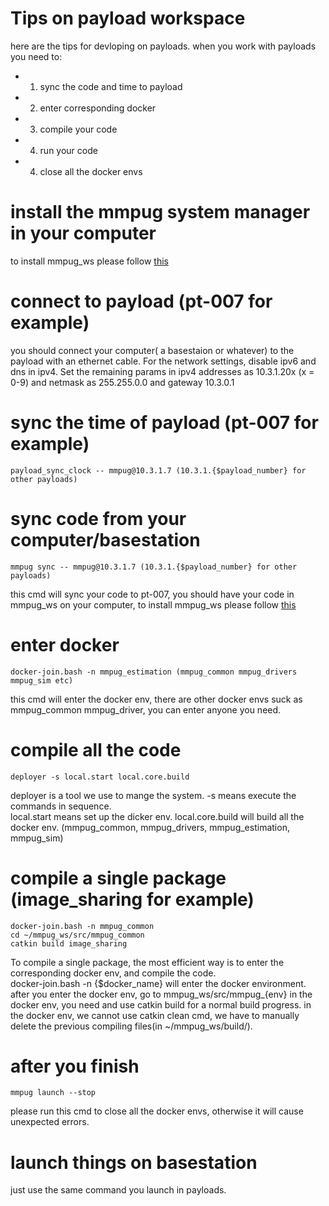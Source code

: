 Tips on payload workspace
===========================

here are the tips for devloping on payloads. when you work with payloads you need to:
* 1. sync the code and time to payload
* 2. enter corresponding docker
* 3. compile your code
* 4. run your code
* 4. close all the docker envs

# install the mmpug system manager in your computer
to install mmpug_ws please follow [this](https://bitbucket.org/castacks/mmpug_ugv/src/develop/docs/getting_started.md) 

# connect to payload (pt-007 for example)
you should connect your computer( a basestaion or whatever) to the payload with an ethernet cable. For the network settings, disable ipv6 and dns in ipv4. Set the remaining params in ipv4 addresses as 10.3.1.20x (x = 0-9) and netmask as 255.255.0.0 and gateway 10.3.0.1

# sync the time of payload (pt-007 for example)
    payload_sync_clock -- mmpug@10.3.1.7 (10.3.1.{$payload_number} for other payloads)

# sync code from your computer/basestation
    mmpug sync -- mmpug@10.3.1.7 (10.3.1.{$payload_number} for other payloads)
this cmd will sync your code to pt-007, you should have your code in mmpug_ws on your computer, to install mmpug_ws please follow [this](https://bitbucket.org/castacks/mmpug_ugv/src/develop/docs/getting_started.md) 

# enter docker
    docker-join.bash -n mmpug_estimation (mmpug_common mmpug_drivers mmpug_sim etc)
this cmd will enter the docker env, there are other docker envs suck as mmpug_common mmpug_driver, you can enter anyone you need.

# compile all the code
    deployer -s local.start local.core.build
deployer is a tool we use to mange the system. -s means execute the commands in sequence.  
local.start means set up the dicker env.
local.core.build will build all the docker env. (mmpug_common, mmpug_drivers, mmpug_estimation, mmpug_sim)

# compile a single package (image_sharing for example)
    docker-join.bash -n mmpug_common
    cd ~/mmpug_ws/src/mmpug_common
    catkin build image_sharing
To compile a single package, the most efficient way is to enter the corresponding docker env, and compile the code.  
docker-join.bash -n {$docker_name} will enter the docker environment.  
after you enter the docker env, go to mmpug_ws/src/mmpug_{env} in the docker env, you need and use catkin build for a normal build progress. 
in the docker env, we cannot use catkin clean cmd, we have to manually delete the previous compiling files(in ~/mmpug_ws/build/).

# after you finish
    mmpug launch --stop 
please run this cmd to close all the docker envs, otherwise it will cause unexpected errors.

# launch things on basestation
just use the same command you launch in payloads.
